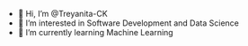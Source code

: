 - 👋 Hi, I’m @Treyanita-CK
- 👀 I’m interested in Software Development and Data Science
- 🌱 I’m currently learning Machine Learning


<!---
Treyanita-CK/Treyanita-CK is a ✨ special ✨ repository because its `README.md` (this file) appears on your GitHub profile.
You can click the Preview link to take a look at your changes.
--->
